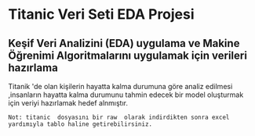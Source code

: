 # Titanic Veri Seti EDA Projesi

## Keşif Veri Analizini (EDA) uygulama ve Makine Öğrenimi Algoritmalarını uygulamak için verileri hazırlama

  Titanik 'de olan kişilerin hayatta kalma durumuna göre analiz edilmesi ,insanların hayatta kalma durumunu tahmin edecek bir model oluşturmak için veriyi hazırlamak hedef alnmıştır.
  
    Not: titanic  dosyasını bir raw  olarak indirdikten sonra excel yardımıyla tablo haline getirebilirsiniz.
